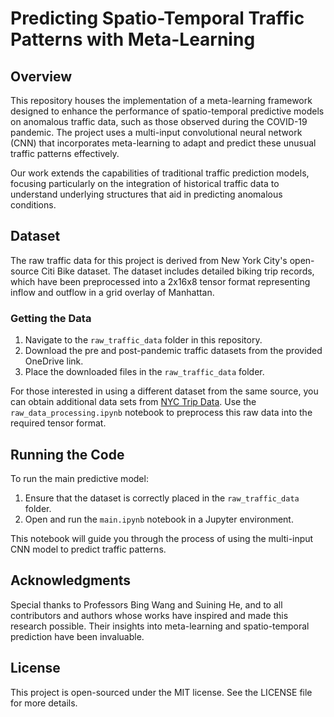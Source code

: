# Predicting Spatio-Temporal Traffic Patterns with Meta-Learning

## Overview

This repository houses the implementation of a meta-learning framework designed to enhance the performance of spatio-temporal predictive models on anomalous traffic data, such as those observed during the COVID-19 pandemic. The project uses a multi-input convolutional neural network (CNN) that incorporates meta-learning to adapt and predict these unusual traffic patterns effectively.

Our work extends the capabilities of traditional traffic prediction models, focusing particularly on the integration of historical traffic data to understand underlying structures that aid in predicting anomalous conditions.

## Dataset

The raw traffic data for this project is derived from New York City's open-source Citi Bike dataset. The dataset includes detailed biking trip records, which have been preprocessed into a 2x16x8 tensor format representing inflow and outflow in a grid overlay of Manhattan.

### Getting the Data

1. Navigate to the `raw_traffic_data` folder in this repository.
2. Download the pre and post-pandemic traffic datasets from the provided OneDrive link.
3. Place the downloaded files in the `raw_traffic_data` folder.

For those interested in using a different dataset from the same source, you can obtain additional data sets from [NYC Trip Data](https://s3.amazonaws.com/tripdata/index.html). Use the `raw_data_processing.ipynb` notebook to preprocess this raw data into the required tensor format.

## Running the Code

To run the main predictive model:
1. Ensure that the dataset is correctly placed in the `raw_traffic_data` folder.
2. Open and run the `main.ipynb` notebook in a Jupyter environment.

This notebook will guide you through the process of using the multi-input CNN model to predict traffic patterns.

## Acknowledgments

Special thanks to Professors Bing Wang and Suining He, and to all contributors and authors whose works have inspired and made this research possible. Their insights into meta-learning and spatio-temporal prediction have been invaluable.

## License

This project is open-sourced under the MIT license. See the LICENSE file for more details.
